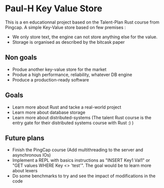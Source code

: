 # Paul-H Key Value Store #

This is a en educationnal project based on the Talent-Plan Rust course from Pingcap. 
A simple Key-Value store based on few premises : 
* We only store text, the engine can not store anything else for the value.
* Storage is organised as described by the bitcask paper 

## Non goals ##
* Produe another key-value store for the market
* Produe a high performance, reliability, whatever DB engine
* Produce a production-ready software 

## Goals ##
* Learn more about Rust and tacke a real-world project
* Learn more about database storage
* Learn more about distributed-systems (The talent Rust course is the entry gate for their distributed systems course with Rust :) )

## Future plans ##
* Finish the PingCap course (Add multithreading to the server and asynchronous IOs)
* Implement a REPL with basics instructions as "INSERT Key1 Val1" or "GET values WHERE Key <> 'test'". The goal would be to learn more about lexers
* Do some benchmarks to try and see the impact of modifications in the code

